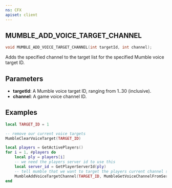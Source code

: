 ```yaml
---
ns: CFX
apiset: client
---
```

## MUMBLE_ADD_VOICE_TARGET_CHANNEL

```c
void MUMBLE_ADD_VOICE_TARGET_CHANNEL(int targetId, int channel);
```

Adds the specified channel to the target list for the specified Mumble voice target ID.

## Parameters
* **targetId**: A Mumble voice target ID, ranging from 1..30 (inclusive).
* **channel**: A game voice channel ID.

## Examples
```lua
local TARGET_ID = 1

-- remove our current voice targets
MumbleClearVoiceTarget(TARGET_ID)

local players = GetActivePlayers()
for i = 1, #players do
    local ply = players[i]
    -- we need the players server id to use this
    local server_id = GetPlayerServerId(ply)
    -- tell mumble that we want to target the players current channel so they can hear us.
    MumbleAddVoiceTargetChannel(TARGET_ID, MumbleGetVoiceChannelFromServerId(ply))
end
```
